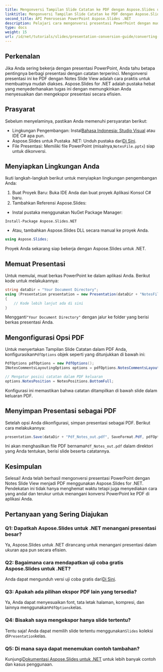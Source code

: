 ```yaml
---
title: Mengonversi Tampilan Slide Catatan ke PDF dengan Aspose.Slides untuk .NET
linktitle: Mengonversi Tampilan Slide Catatan ke PDF dengan Aspose.Slides untuk .NET
second_title: API Pemrosesan PowerPoint Aspose.Slides .NET
description: Pelajari cara mengonversi presentasi PowerPoint dengan mudah menggunakan Notes Slide View ke format PDF menggunakan Aspose.Slides for .NET. Panduan ini berisi petunjuk terperinci.
type: docs
weight: 15
url: /id/net/tutorials/slides/presentation-conversion-guide/converting-notes-slide-view-to-pdf/
---
```

## Perkenalan

Jika Anda sering bekerja dengan presentasi PowerPoint, Anda tahu betapa pentingnya berbagi presentasi dengan catatan terperinci. Mengonversi presentasi ini ke PDF dengan Notes Slide View adalah cara praktis untuk membuatnya mudah diakses. Aspose.Slides for .NET adalah pustaka hebat yang menyederhanakan tugas ini dengan memungkinkan Anda menyesuaikan dan mengekspor presentasi secara efisien.

## Prasyarat

Sebelum menyelaminya, pastikan Anda memenuhi persyaratan berikut:

-  Lingkungan Pengembangan: Instal[Bahasa Indonesia: Studio Visual](https://visualstudio.microsoft.com/) atau IDE C# apa pun.
-  Aspose.Slides untuk Pustaka .NET: Unduh pustaka dari[Di Sini](https://releases.aspose.com/slides/net/).
-  File Presentasi: Memiliki file PowerPoint (misalnya,`NotesFile.pptx`) siap untuk dikonversi.

## Menyiapkan Lingkungan Anda

Ikuti langkah-langkah berikut untuk menyiapkan lingkungan pengembangan Anda:

1. Buat Proyek Baru: Buka IDE Anda dan buat proyek Aplikasi Konsol C# baru.
2. Tambahkan Referensi Aspose.Slides: 
- Instal pustaka menggunakan NuGet Package Manager:
 ```
 Install-Package Aspose.Slides.NET
 ```
- Atau, tambahkan Aspose.Slides DLL secara manual ke proyek Anda.

```csharp
using Aspose.Slides;
```
Proyek Anda sekarang siap bekerja dengan Aspose.Slides untuk .NET.

## Memuat Presentasi

Untuk memulai, muat berkas PowerPoint ke dalam aplikasi Anda. Berikut kode untuk melakukannya:

```csharp
string dataDir = "Your Document Directory";
using (Presentation presentation = new Presentation(dataDir + "NotesFile.pptx"))
{
	// Kode lebih lanjut ada di sini
}

```

 Mengganti`"Your Document Directory"` dengan jalur ke folder yang berisi berkas presentasi Anda.

## Mengonfigurasi Opsi PDF

 Untuk menyertakan Tampilan Slide Catatan dalam PDF Anda, konfigurasikan`PdfOptions` objek seperti yang ditunjukkan di bawah ini:

```csharp
PdfOptions pdfOptions = new PdfOptions();
INotesCommentsLayoutingOptions options = pdfOptions.NotesCommentsLayouting;

// Mengatur posisi catatan dalam PDF keluaran
options.NotesPosition = NotesPositions.BottomFull;
```

Konfigurasi ini memastikan bahwa catatan ditampilkan di bawah slide dalam keluaran PDF.

## Menyimpan Presentasi sebagai PDF

Setelah opsi Anda dikonfigurasi, simpan presentasi sebagai PDF. Berikut cara melakukannya:

```csharp
presentation.Save(dataDir + "Pdf_Notes_out.pdf", SaveFormat.Pdf, pdfOptions);
```

Ini akan menghasilkan file PDF bernama`Pdf_Notes_out.pdf` dalam direktori yang Anda tentukan, berisi slide beserta catatannya.

## Kesimpulan

Selesai! Anda telah berhasil mengonversi presentasi PowerPoint dengan Notes Slide View menjadi PDF menggunakan Aspose.Slides for .NET. Pendekatan ini tidak hanya menghemat waktu tetapi juga menyediakan cara yang andal dan terukur untuk menangani konversi PowerPoint ke PDF di aplikasi Anda.

## Pertanyaan yang Sering Diajukan

### Q1: Dapatkah Aspose.Slides untuk .NET menangani presentasi besar?
Ya, Aspose.Slides untuk .NET dirancang untuk menangani presentasi dalam ukuran apa pun secara efisien.

### Q2: Bagaimana cara mendapatkan uji coba gratis Aspose.Slides untuk .NET?
 Anda dapat mengunduh versi uji coba gratis dari[Di Sini](https://releases.aspose.com/).

### Q3: Apakah ada pilihan ekspor PDF lain yang tersedia?
 Ya, Anda dapat menyesuaikan font, tata letak halaman, kompresi, dan lainnya menggunakan`PdfOptions`kelas.

### Q4: Bisakah saya mengekspor hanya slide tertentu?
 Tentu saja! Anda dapat memilih slide tertentu menggunakan`Slides` koleksi di`Presentation`kelas.

### Q5: Di mana saya dapat menemukan contoh tambahan?
 Kunjungi[Dokumentasi Aspose.Slides untuk .NET](https://reference.aspose.com/slides/net/) untuk lebih banyak contoh dan kasus penggunaan.